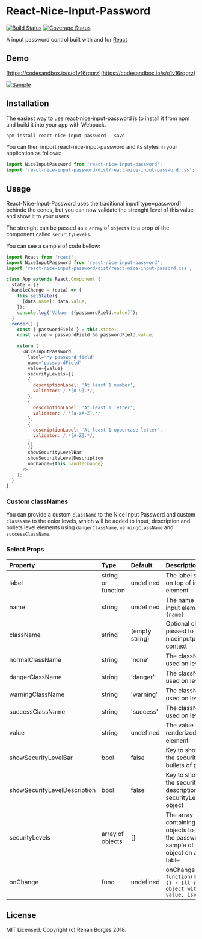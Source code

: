 # React-Nice-Input-Password

[![Build Status](https://travis-ci.org/renanborgez/react-nice-input-password.svg?branch=master)](https://travis-ci.org/renanborgez/react-nice-input-password)
[![Coverage Status](https://coveralls.io/repos/github/renanborgez/react-nice-input-password/badge.svg?branch=master)](https://coveralls.io/github/renanborgez/react-nice-input-password?branch=master)

A input password control built with and for [React](http://facebook.github.io/react/index.html)

## Demo

[https://codesandbox.io/s/o1v16rqqrz](https://codesandbox.io/s/o1v16rqqrz)

[![Sample](https://image.ibb.co/dJNFHR/sample.png)](https://image.ibb.co/dJNFHR/sample.png)

## Installation

The easiest way to use react-nice-input-password is to install it from npm and build it into your app with Webpack.

```js
npm install react-nice-input-password --save
```

You can then import react-nice-input-password and its styles in your application as follows:

```js
import NiceInputPassword from 'react-nice-input-password';
import 'react-nice-input-password/dist/react-nice-input-password.css';
```

## Usage

React-Nice-Input-Password uses the traditional input[type=password] behinde the cenes, but you can now validate the strenght level of this value and show it to your users.

The strenght can be passed as a `array` of `objects` to a prop of the component called `securityLevels`.

You can see a sample of code bellow:

```js
import React from 'react';
import NiceInputPassword from 'react-nice-input-password';
import 'react-nice-input-password/dist/react-nice-input-passord.css';

class App extends React.Component {
  state = {}
  handleChange = (data) => {
    this.setState({
      [data.name]: data.value,
    });
    console.log(`Value: ${passwordField.value}`);
  }
  render() {
    const { passwordField } = this.state;
    const value = passwordField && passwordField.value;

    return (
      <NiceInputPassword
        label="My password field"
        name="passwordField"
        value={value}
        securityLevels={[
        {
          descriptionLabel: 'At least 1 number',
          validator: /.*[0-9].*/,
        },
        {
          descriptionLabel: 'At least 1 letter',
          validator: /.*[a-zA-Z].*/,
        },
        {
          descriptionLabel: 'At least 1 uppercase letter',
          validator: /.*[A-Z].*/,
        },
        ]}
        showSecurityLevelBar
        showSecurityLevelDescription
        onChange={this.handleChange}
      />
    );
  }
}
```

### Custom classNames

You can provide a custom `className` to the Nice Input Password and custom `className` to the color levels, which will be added to input, description and bullets level elements using `dangerClassName`, `warningClassName` and `successClassName`.

### Select Props

| Property | Type | Default | Description |
|:---|:---|:---|:---|
| label | string or function | undefined | The label showned on top of input element |
| name | string | undefined | The name used on input element `name={name}` |
| className | string | (empty string) | Optional class to be passed to niceinputpassword context |
| normalClassName | string | 'none' | The className used on level color
| dangerClassName | string | 'danger' | The className used on level color
| warningClassName | string | 'warning' | The className used on level color
| successClassName | string | 'success' | The className used on level color
| value | string | undefined | The value to be renderized on element
| showSecurityLevelBar | bool | false | Key to show or not the security level bullets of password
| showSecurityLevelDescription | bool | false | Key to show or not the security level description securityLevels object
| securityLevels | array of objects | [] | The array containing the objects to validate the password, see a sample of this object on after this table
| onChange | func | undefined | onChange handler: `function(newOption) {} - Ill receiv a object with { name, value, isValid}`

## License

MIT Licensed. Copyright (c) Renan Borges 2018.
